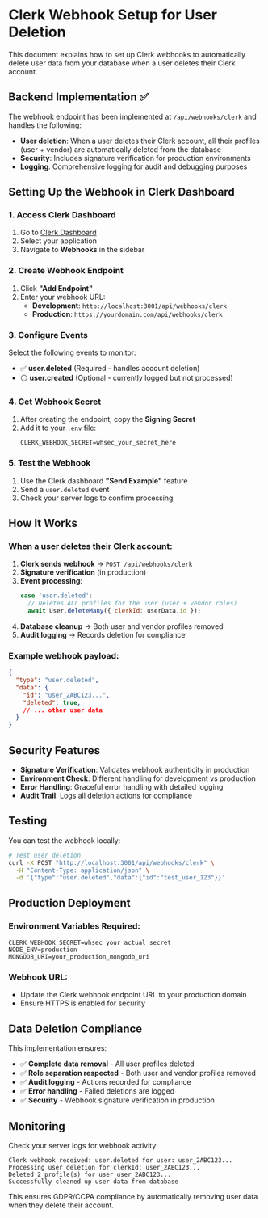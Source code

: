 # Clerk Webhook Setup for User Deletion

This document explains how to set up Clerk webhooks to automatically delete user data from your database when a user deletes their Clerk account.

## Backend Implementation ✅

The webhook endpoint has been implemented at `/api/webhooks/clerk` and handles the following:

- **User deletion**: When a user deletes their Clerk account, all their profiles (user + vendor) are automatically deleted from the database
- **Security**: Includes signature verification for production environments
- **Logging**: Comprehensive logging for audit and debugging purposes

## Setting Up the Webhook in Clerk Dashboard

### 1. Access Clerk Dashboard
1. Go to [Clerk Dashboard](https://dashboard.clerk.com/)
2. Select your application
3. Navigate to **Webhooks** in the sidebar

### 2. Create Webhook Endpoint
1. Click **"Add Endpoint"**
2. Enter your webhook URL:
   - **Development**: `http://localhost:3001/api/webhooks/clerk`
   - **Production**: `https://yourdomain.com/api/webhooks/clerk`

### 3. Configure Events
Select the following events to monitor:
- ✅ **user.deleted** (Required - handles account deletion)
- ⚪ **user.created** (Optional - currently logged but not processed)

### 4. Get Webhook Secret
1. After creating the endpoint, copy the **Signing Secret**
2. Add it to your `.env` file:
   ```env
   CLERK_WEBHOOK_SECRET=whsec_your_secret_here
   ```

### 5. Test the Webhook
1. Use the Clerk dashboard **"Send Example"** feature
2. Send a `user.deleted` event
3. Check your server logs to confirm processing

## How It Works

### When a user deletes their Clerk account:

1. **Clerk sends webhook** → `POST /api/webhooks/clerk`
2. **Signature verification** (in production)
3. **Event processing**:
   ```javascript
   case 'user.deleted':
     // Deletes ALL profiles for the user (user + vendor roles)
     await User.deleteMany({ clerkId: userData.id });
   ```
4. **Database cleanup** → Both user and vendor profiles removed
5. **Audit logging** → Records deletion for compliance

### Example webhook payload:
```json
{
  "type": "user.deleted",
  "data": {
    "id": "user_2ABC123...",
    "deleted": true,
    // ... other user data
  }
}
```

## Security Features

- **Signature Verification**: Validates webhook authenticity in production
- **Environment Check**: Different handling for development vs production
- **Error Handling**: Graceful error handling with detailed logging
- **Audit Trail**: Logs all deletion actions for compliance

## Testing

You can test the webhook locally:

```bash
# Test user deletion
curl -X POST "http://localhost:3001/api/webhooks/clerk" \
  -H "Content-Type: application/json" \
  -d '{"type":"user.deleted","data":{"id":"test_user_123"}}'
```

## Production Deployment

### Environment Variables Required:
```env
CLERK_WEBHOOK_SECRET=whsec_your_actual_secret
NODE_ENV=production
MONGODB_URI=your_production_mongodb_uri
```

### Webhook URL:
- Update the Clerk webhook endpoint URL to your production domain
- Ensure HTTPS is enabled for security

## Data Deletion Compliance

This implementation ensures:
- ✅ **Complete data removal** - All user profiles deleted
- ✅ **Role separation respected** - Both user and vendor profiles removed
- ✅ **Audit logging** - Actions recorded for compliance
- ✅ **Error handling** - Failed deletions are logged
- ✅ **Security** - Webhook signature verification in production

## Monitoring

Check your server logs for webhook activity:
```
Clerk webhook received: user.deleted for user: user_2ABC123...
Processing user deletion for clerkId: user_2ABC123...
Deleted 2 profile(s) for user user_2ABC123...
Successfully cleaned up user data from database
```

This ensures GDPR/CCPA compliance by automatically removing user data when they delete their account.
